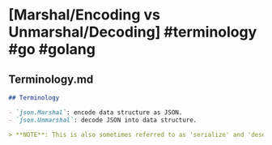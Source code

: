 # [Marshal/Encoding vs Unmarshal/Decoding] #terminology #go #golang

## Terminology.md

```markdown
## Terminology

- `json.Marshal`: encode data structure as JSON.
- `json.Unmarshal`: decode JSON into data structure.

> **NOTE**: This is also sometimes referred to as 'serialize' and 'deserialize`.
```

